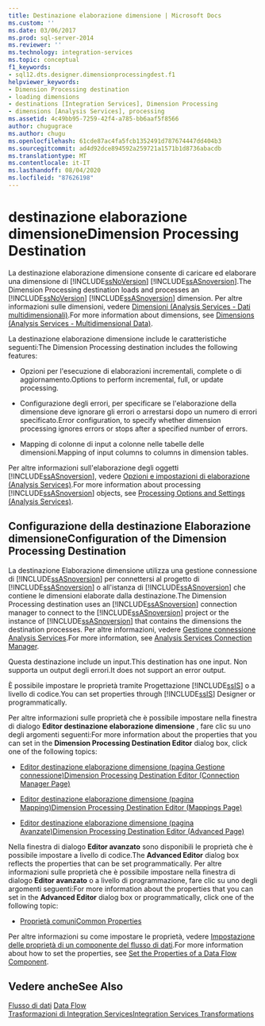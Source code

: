 ```yaml
---
title: Destinazione elaborazione dimensione | Microsoft Docs
ms.custom: ''
ms.date: 03/06/2017
ms.prod: sql-server-2014
ms.reviewer: ''
ms.technology: integration-services
ms.topic: conceptual
f1_keywords:
- sql12.dts.designer.dimensionprocessingdest.f1
helpviewer_keywords:
- Dimension Processing destination
- loading dimensions
- destinations [Integration Services], Dimension Processing
- dimensions [Analysis Services], processing
ms.assetid: 4c49bb95-7259-42f4-a785-bb6aaf5f8566
author: chugugrace
ms.author: chugu
ms.openlocfilehash: 61cde87ac4fa5fcb1352491d787674447dd404b3
ms.sourcegitcommit: ad4d92dce894592a259721a1571b1d8736abacdb
ms.translationtype: MT
ms.contentlocale: it-IT
ms.lasthandoff: 08/04/2020
ms.locfileid: "87626198"
---
```

# <a name="dimension-processing-destination"></a><span data-ttu-id="826e7-102">destinazione elaborazione dimensione</span><span class="sxs-lookup"><span data-stu-id="826e7-102">Dimension Processing Destination</span></span>
  <span data-ttu-id="826e7-103">La destinazione elaborazione dimensione consente di caricare ed elaborare una dimensione di [!INCLUDE[ssNoVersion](../../includes/ssnoversion-md.md)] [!INCLUDE[ssASnoversion](../../includes/ssasnoversion-md.md)].</span><span class="sxs-lookup"><span data-stu-id="826e7-103">The Dimension Processing destination loads and processes an [!INCLUDE[ssNoVersion](../../includes/ssnoversion-md.md)] [!INCLUDE[ssASnoversion](../../includes/ssasnoversion-md.md)] dimension.</span></span> <span data-ttu-id="826e7-104">Per altre informazioni sulle dimensioni, vedere [Dimensioni &#40;Analysis Services - Dati multidimensionali&#41;](https://docs.microsoft.com/analysis-services/multidimensional-models-olap-logical-dimension-objects/dimensions-analysis-services-multidimensional-data).</span><span class="sxs-lookup"><span data-stu-id="826e7-104">For more information about dimensions, see [Dimensions &#40;Analysis Services - Multidimensional Data&#41;](https://docs.microsoft.com/analysis-services/multidimensional-models-olap-logical-dimension-objects/dimensions-analysis-services-multidimensional-data).</span></span>  
  
 <span data-ttu-id="826e7-105">La destinazione elaborazione dimensione include le caratteristiche seguenti:</span><span class="sxs-lookup"><span data-stu-id="826e7-105">The Dimension Processing destination includes the following features:</span></span>  
  
-   <span data-ttu-id="826e7-106">Opzioni per l'esecuzione di elaborazioni incrementali, complete o di aggiornamento.</span><span class="sxs-lookup"><span data-stu-id="826e7-106">Options to perform incremental, full, or update processing.</span></span>  
  
-   <span data-ttu-id="826e7-107">Configurazione degli errori, per specificare se l'elaborazione della dimensione deve ignorare gli errori o arrestarsi dopo un numero di errori specificato.</span><span class="sxs-lookup"><span data-stu-id="826e7-107">Error configuration, to specify whether dimension processing ignores errors or stops after a specified number of errors.</span></span>  
  
-   <span data-ttu-id="826e7-108">Mapping di colonne di input a colonne nelle tabelle delle dimensioni.</span><span class="sxs-lookup"><span data-stu-id="826e7-108">Mapping of input columns to columns in dimension tables.</span></span>  
  
 <span data-ttu-id="826e7-109">Per altre informazioni sull'elaborazione degli oggetti [!INCLUDE[ssASnoversion](../../includes/ssasnoversion-md.md)], vedere [Opzioni e impostazioni di elaborazione &#40;Analysis Services&#41;](https://docs.microsoft.com/analysis-services/multidimensional-models/processing-options-and-settings-analysis-services).</span><span class="sxs-lookup"><span data-stu-id="826e7-109">For more information about processing [!INCLUDE[ssASnoversion](../../includes/ssasnoversion-md.md)] objects, see [Processing Options and Settings &#40;Analysis Services&#41;](https://docs.microsoft.com/analysis-services/multidimensional-models/processing-options-and-settings-analysis-services).</span></span>  
  
## <a name="configuration-of-the-dimension-processing-destination"></a><span data-ttu-id="826e7-110">Configurazione della destinazione Elaborazione dimensione</span><span class="sxs-lookup"><span data-stu-id="826e7-110">Configuration of the Dimension Processing Destination</span></span>  
 <span data-ttu-id="826e7-111">La destinazione Elaborazione dimensione utilizza una gestione connessione di [!INCLUDE[ssASnoversion](../../includes/ssasnoversion-md.md)] per connettersi al progetto di [!INCLUDE[ssASnoversion](../../includes/ssasnoversion-md.md)] o all'istanza di [!INCLUDE[ssASnoversion](../../includes/ssasnoversion-md.md)] che contiene le dimensioni elaborate dalla destinazione.</span><span class="sxs-lookup"><span data-stu-id="826e7-111">The Dimension Processing destination uses an [!INCLUDE[ssASnoversion](../../includes/ssasnoversion-md.md)] connection manager to connect to the [!INCLUDE[ssASnoversion](../../includes/ssasnoversion-md.md)] project or the instance of [!INCLUDE[ssASnoversion](../../includes/ssasnoversion-md.md)] that contains the dimensions the destination processes.</span></span> <span data-ttu-id="826e7-112">Per altre informazioni, vedere [Gestione connessione Analysis Services](../connection-manager/analysis-services-connection-manager.md).</span><span class="sxs-lookup"><span data-stu-id="826e7-112">For more information, see [Analysis Services Connection Manager](../connection-manager/analysis-services-connection-manager.md).</span></span>  
  
 <span data-ttu-id="826e7-113">Questa destinazione include un input.</span><span class="sxs-lookup"><span data-stu-id="826e7-113">This destination has one input.</span></span> <span data-ttu-id="826e7-114">Non supporta un output degli errori.</span><span class="sxs-lookup"><span data-stu-id="826e7-114">It does not support an error output.</span></span>  
  
 <span data-ttu-id="826e7-115">È possibile impostare le proprietà tramite Progettazione [!INCLUDE[ssIS](../../includes/ssis-md.md)] o a livello di codice.</span><span class="sxs-lookup"><span data-stu-id="826e7-115">You can set properties through [!INCLUDE[ssIS](../../includes/ssis-md.md)] Designer or programmatically.</span></span>  
  
 <span data-ttu-id="826e7-116">Per altre informazioni sulle proprietà che è possibile impostare nella finestra di dialogo **Editor destinazione elaborazione dimensione** , fare clic su uno degli argomenti seguenti:</span><span class="sxs-lookup"><span data-stu-id="826e7-116">For more information about the properties that you can set in the **Dimension Processing Destination Editor** dialog box, click one of the following topics:</span></span>  
  
-   [<span data-ttu-id="826e7-117">Editor destinazione elaborazione dimensione &#40;pagina Gestione connessione&#41;</span><span class="sxs-lookup"><span data-stu-id="826e7-117">Dimension Processing Destination Editor &#40;Connection Manager Page&#41;</span></span>](../dimension-processing-destination-editor-connection-manager-page.md)  
  
-   [<span data-ttu-id="826e7-118">Editor destinazione elaborazione dimensione &#40;pagina Mapping&#41;</span><span class="sxs-lookup"><span data-stu-id="826e7-118">Dimension Processing Destination Editor &#40;Mappings Page&#41;</span></span>](../dimension-processing-destination-editor-mappings-page.md)  
  
-   [<span data-ttu-id="826e7-119">Editor destinazione elaborazione dimensione &#40;pagina Avanzate&#41;</span><span class="sxs-lookup"><span data-stu-id="826e7-119">Dimension Processing Destination Editor &#40;Advanced Page&#41;</span></span>](../dimension-processing-destination-editor-advanced-page.md)  
  
 <span data-ttu-id="826e7-120">Nella finestra di dialogo **Editor avanzato** sono disponibili le proprietà che è possibile impostare a livello di codice.</span><span class="sxs-lookup"><span data-stu-id="826e7-120">The **Advanced Editor** dialog box reflects the properties that can be set programmatically.</span></span> <span data-ttu-id="826e7-121">Per altre informazioni sulle proprietà che è possibile impostare nella finestra di dialogo **Editor avanzato** o a livello di programmazione, fare clic su uno degli argomenti seguenti:</span><span class="sxs-lookup"><span data-stu-id="826e7-121">For more information about the properties that you can set in the **Advanced Editor** dialog box or programmatically, click one of the following topic:</span></span>  
  
-   [<span data-ttu-id="826e7-122">Proprietà comuni</span><span class="sxs-lookup"><span data-stu-id="826e7-122">Common Properties</span></span>](../common-properties.md)  
  
 <span data-ttu-id="826e7-123">Per altre informazioni su come impostare le proprietà, vedere [Impostazione delle proprietà di un componente del flusso di dati](set-the-properties-of-a-data-flow-component.md).</span><span class="sxs-lookup"><span data-stu-id="826e7-123">For more information about how to set the properties, see [Set the Properties of a Data Flow Component](set-the-properties-of-a-data-flow-component.md).</span></span>  
  
## <a name="see-also"></a><span data-ttu-id="826e7-124">Vedere anche</span><span class="sxs-lookup"><span data-stu-id="826e7-124">See Also</span></span>  
 <span data-ttu-id="826e7-125">[Flusso di dati](data-flow.md) </span><span class="sxs-lookup"><span data-stu-id="826e7-125">[Data Flow](data-flow.md) </span></span>  
 [<span data-ttu-id="826e7-126">Trasformazioni di Integration Services</span><span class="sxs-lookup"><span data-stu-id="826e7-126">Integration Services Transformations</span></span>](transformations/integration-services-transformations.md)  
  
  
